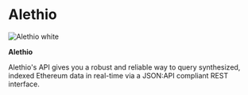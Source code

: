 # Alethio

![Alethio white](https://ethereum.consensys.net/hs-fs/hubfs/Alethio%20white.jpg?width=512&name=Alethio%20white.jpg)

**Alethio**

Alethio's API gives you a robust and reliable way to query synthesized, indexed Ethereum data in real-time via a JSON:API compliant REST interface.

